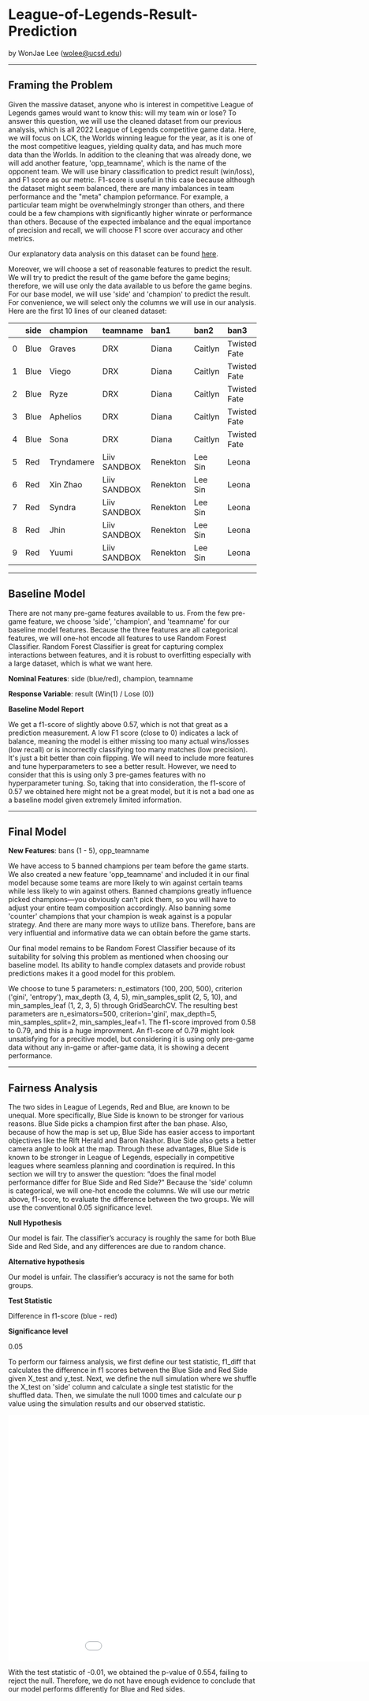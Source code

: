 # League-of-Legends-Result-Prediction

by WonJae Lee (wolee@ucsd.edu)

---

## Framing the Problem

Given the massive dataset, anyone who is interest in competitive League of Legends games would want to know this: will my team win or lose? To answer this question, we will use the cleaned dataset from our previous analysis, which is all 2022 League of Legends competitive game data. Here, we will focus on LCK, the Worlds winning league for the year, as it is one of the most competitive leagues, yielding quality data, and has much more data than the Worlds. In addition to the cleaning that was already done, we will add another feature, 'opp_teamname', which is the name of the opponent team. We will use binary classification to predict result (win/loss), and F1 score as our metric. F1-score is useful in this case because although the dataset might seem balanced, there are many imbalances in team performance and the "meta" champion peformance. For example, a particular team might be overwhelmingly stronger than others, and there could be a few champions with significantly higher winrate or performance than others. Because of the expected imbalance and the equal importance of precision and recall, we will choose F1 score over accuracy and other metrics. 

Our explanatory data analysis on this dataset can be found [here](https://wj6801.github.io/League-of-Legends-Win-Rate-Analysis/).

Moreover, we will choose a set of reasonable features to predict the result. We will try to predict the result of the game before the game begins; therefore, we will use only the data available to us before the game begins. For our base model, we will use 'side' and 'champion' to predict the result. For convenience, we will select only the columns we will use in our analysis. Here are the first 10 lines of our cleaned dataset:


|    | side   | champion   | teamname     | ban1     | ban2    | ban3         | ban4    | ban5   | opp_teamname   |
|---:|:-------|:-----------|:-------------|:---------|:--------|:-------------|:--------|:-------|:---------------|
|  0 | Blue   | Graves     | DRX          | Diana    | Caitlyn | Twisted Fate | LeBlanc | Viktor | Liiv SANDBOX   |
|  1 | Blue   | Viego      | DRX          | Diana    | Caitlyn | Twisted Fate | LeBlanc | Viktor | Liiv SANDBOX   |
|  2 | Blue   | Ryze       | DRX          | Diana    | Caitlyn | Twisted Fate | LeBlanc | Viktor | Liiv SANDBOX   |
|  3 | Blue   | Aphelios   | DRX          | Diana    | Caitlyn | Twisted Fate | LeBlanc | Viktor | Liiv SANDBOX   |
|  4 | Blue   | Sona       | DRX          | Diana    | Caitlyn | Twisted Fate | LeBlanc | Viktor | Liiv SANDBOX   |
|  5 | Red    | Tryndamere | Liiv SANDBOX | Renekton | Lee Sin | Leona        | Jayce   | Akali  | DRX            |
|  6 | Red    | Xin Zhao   | Liiv SANDBOX | Renekton | Lee Sin | Leona        | Jayce   | Akali  | DRX            |
|  7 | Red    | Syndra     | Liiv SANDBOX | Renekton | Lee Sin | Leona        | Jayce   | Akali  | DRX            |
|  8 | Red    | Jhin       | Liiv SANDBOX | Renekton | Lee Sin | Leona        | Jayce   | Akali  | DRX            |
|  9 | Red    | Yuumi      | Liiv SANDBOX | Renekton | Lee Sin | Leona        | Jayce   | Akali  | DRX            |

---

## Baseline Model

There are not many pre-game features available to us. From the few pre-game feature, we choose 'side', 'champion', and 'teamname' for our baseline model features. Because the three features are all categorical features, we will one-hot encode all features to use Random Forest Classifier. Random Forest Classifier is great for capturing complex interactions between features, and it is robust to overfitting especially with a large dataset, which is what we want here.

**Nominal Features**: side (blue/red), champion, teamname

**Response Variable**: result (Win(1) / Lose (0))

**Baseline Model Report**

We get a f1-score of slightly above 0.57, which is not that great as a prediction measurement. A low F1 score (close to 0) indicates a lack of balance, meaning the model is either missing too many actual wins/losses (low recall) or is incorrectly classifying too many matches (low precision). It's just a bit better than coin flipping. We will need to include more features and tune hyperparameters to see a better result. However, we need to consider that this is using only 3 pre-games features with no hyperparameter tuning. So, taking that into consideration, the f1-score of 0.57 we obtained here might not be a great model, but it is not a bad one as a baseline model given extremely limited information.

---

## Final Model

**New Features**: bans (1 - 5), opp_teamname

We have access to 5 banned champions per team before the game starts. We also created a new feature 'opp_teamname' and included it in our final model because some teams are more likely to win against certain teams while less likely to win against others. Banned champions greatly influence picked champions—you obviously can't pick them, so you will have to adjust your entire team composition accordingly. Also banning some 'counter' champions that your champion is weak against is a popular strategy. And there are many more ways to utilize bans. Therefore, bans are very influential and informative data we can obtain before the game starts.

Our final model remains to be Random Forest Classifier because of its suitability for solving this problem as mentioned when choosing our baseline model. Its ability to handle complex datasets and provide robust predictions makes it a good model for this problem.

We choose to tune 5 parameters: n_estimators (100, 200, 500), criterion ('gini', 'entropy'), max_depth (3, 4, 5), min_samples_split (2, 5, 10), and min_samples_leaf (1, 2, 3, 5) through GridSearchCV. The resulting best parameters are n_esimators=500, criterion='gini', max_depth=5, min_samples_split=2, min_samples_leaf=1. The f1-score improved from 0.58 to 0.79, and this is a huge improvment. An f1-score of 0.79 might look unsatisfying for a precitive model, but considering it is using only pre-game data without any in-game or after-game data, it is showing a decent performance.

---

## Fairness Analysis

The two sides in League of Legends, Red and Blue, are known to be unequal. More specifically, Blue Side is known to be stronger for various reasons. Blue Side picks a champion first after the ban phase. Also, because of how the map is set up, Blue Side has easier access to important objectives like the Rift Herald and Baron Nashor. Blue Side also gets a better camera angle to look at the map. Through these advantages, Blue Side is known to be stronger in League of Legends, especially in competitive leagues where seamless planning and coordination is required. In this section we will try to answer the question: “does the final model performance differ for Blue Side and Red Side?" Because the 'side' column is categorical, we will one-hot encode the columns. We will use our metric above, f1-score, to evaluate the difference between the two groups. We will use the conventional 0.05 significance level.

**Null Hypothesis**

Our model is fair. The classifier’s accuracy is roughly the same for both Blue Side and Red Side, and any differences are due to random chance.

**Alternative hypothesis**

Our model is unfair. The classifier’s accuracy is not the same for both groups.

**Test Statistic**

Difference in f1-score (blue - red)

**Significance level**

0.05

To perform our fairness analysis, we first define our test statistic, f1_diff that calculates the difference in f1 scores between the Blue Side and Red Side given X_test and y_test.
Next, we define the null simulation where we shuffle the X_test on 'side' column and calculate a single test statistic for the shuffled data.
Then, we simulate the null 1000 times and calculate our p value using the simulation results and our observed statistic.

<iframe src="./assets/diff_f1.html" width=1000 height=500 frameBorder=0></iframe>

With the test statistic of -0.01, we obtained the p-value of 0.554, failing to reject the null. Therefore, we do not have enough evidence to conclude that our model performs differently for Blue and Red sides.
